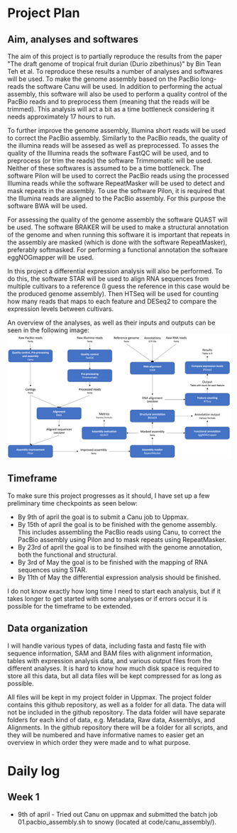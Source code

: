 # Project Plan
## Aim, analyses and softwares
The aim of this project is to partially reproduce the results from the paper "The draft genome of tropical fruit durian (Durio zibethinus)" by Bin Tean Teh et al. To reproduce these results a number of analyses and softwares will be used. To make the genome assembly based on the PacBio long-reads the software Canu will be used. In addition to performing the actual assembly, this software will also be used to perform a quality control of the PacBio reads and to preprocess them (meaning that the reads will be trimmed). This analysis will act a bit as a time bottleneck considering it needs approximately 17 hours to run. 

To further improve the genome assembly, Illumina short reads will be used to correct the PacBio assembly. Similarly to the PacBio reads, the quality of the illumina reads will be assesed as well as preprocessed. To asses the quality of the Illumina reads the software FastQC will be used, and to preprocess (or trim the reads) the software Trimmomatic will be used. Neither of these softwares is assumed to be a time bottleneck. The software Pilon will be used to correct the PacBio reads using the processed Illumina reads while the software RepeatMasker will be used to detect and mask repeats in the assembly. To use the software Pilon, it is required that the Illumina reads are aligned to the PacBio assembly. For this purpose the software BWA will be used.

For assessing the quality of the genome assembly the software QUAST will be used. The software BRAKER will be used to make a structural annotation of the genome and when running this software it is important that repeats in the assembly are masked (which is done with the software RepeatMasker), preferably softmasked. For performing a functional annotation the software eggNOGmapper will be used.   

In this project a differential expression analysis will also be performed. To do this, the software STAR will be used to align RNA sequences from multiple cultivars to a reference (I guess the reference in this case would be the produced genome assembly). Then HTSeq will be used for counting how many reads that maps to each feature and DESeq2 to compare the expression levels between cultivars. 

An overview of the analyses, as well as their inputs and outputs can be seen in the following image:
![alt text](https://github.com/albinlundin/DurianGenomeAnalysis/blob/main/images/ProjectPlan.png "Project plan")

## Timeframe
To make sure this project progresses as it should, I have set up a few preliminary time checkpoints as seen below:
* By 9th of april the goal is to submit a Canu job to Uppmax. 
* By 15th of april the goal is to be finished with the genome assembly. This includes assembling the PacBio reads using Canu, to correct the PacBio assembly using Pilon and to mask repeats using RepeatMasker. 
* By 23rd of april the goal is to be finsihed with the genome annotation, both the functional and structural. 
* By 3rd of May the goal is to be finished with the mapping of RNA sequences using STAR.
* By 11th of May the differential expression analysis should be finished.

I do not know exactly how long time I need to start each analysis, but if it takes longer to get started with some analyses or if errors occur it is possible for the timeframe to be extended.

## Data organization
I will handle various types of data, including fasta and fastq file with sequence information, SAM and BAM files with alignment information, tables with expression analysis data, and various output files from the different analyses. It is hard to know how much disk space is required to store all this data, but all data files will be kept compressed for as long as possible.

All files will be kept in my project folder in Uppmax. The project folder contains this github repository, as well as a folder for all data. The data will not be included in the github repository. The data folder will have separate folders for each kind of data, e.g. Metadata, Raw data, Assemblys, and Alignments. In the github repository there will be a folder for all scripts, and they will be numbered and have informative names to easier get an overview in which order they were made and to what purpose.

# Daily log
## Week 1
* 9th of april - Tried out Canu on uppmax and submitted the batch job 01.pacbio_assembly.sh to snowy (located at code/canu_assembly/).


